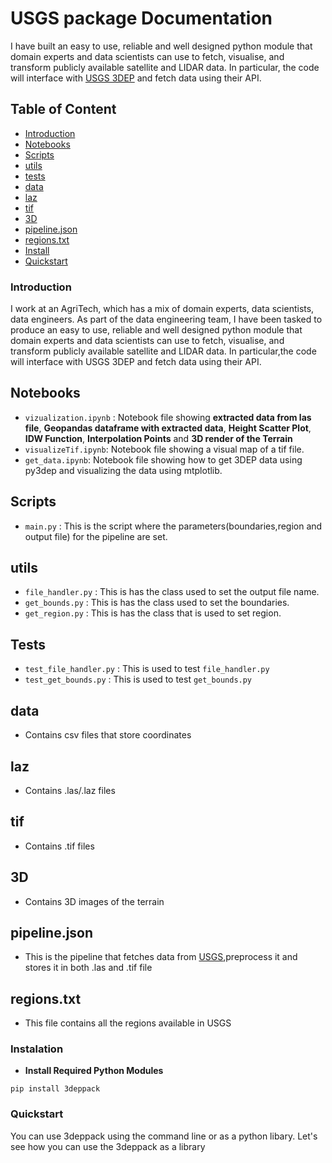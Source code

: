 # USGS package Documentation

I have built an easy to use, reliable and
well designed python module that domain experts and data scientists can use to fetch,
visualise, and transform publicly available satellite and LIDAR data. In particular, the code
will interface with [USGS 3DEP](https://www.usgs.gov/core-science-systems/ngp/3dep) and fetch data using their API.

## Table of Content
- [Introduction](#introduction)
- [Notebooks](#notebooks)
- [Scripts](#scripts)
- [utils](#utils)
- [tests](#tests)
- [data](#data)
- [laz](#laz)
- [tif](#tif)
- [3D](#3D)
- [pipeline.json](#pipeline.json)
- [regions.txt](#regions.txt)
- [Install](#instalation)
- [Quickstart](#quickstart)

### Introduction
I work at an AgriTech, which has a mix of domain experts, data scientists, data engineers. As part of the data engineering team, I have been tasked to produce an easy to use, reliable and well designed python module that domain experts and data scientists can use to fetch, visualise, and transform publicly available satellite and LIDAR data. In particular,the code will interface with USGS 3DEP and fetch data using their API. 

## Notebooks
- `vizualization.ipynb` : Notebook file showing **extracted data from las file**, **Geopandas dataframe with extracted data**, **Height Scatter Plot**, **IDW Function**, **Interpolation Points** and **3D render of the Terrain**
- `visualizeTif.ipynb`: Notebook file showing a visual map of a tif file.
- `get_data.ipynb`: Notebook file showing how to get 3DEP data using py3dep and visualizing the data using mtplotlib.

## Scripts 
- `main.py` : This is the script where the parameters(boundaries,region and output file) for the pipeline are set.

## utils
- `file_handler.py` : This is has the class used to set the output file name.
- `get_bounds.py` : This is has the class used to set the boundaries.
- `get_region.py` : This is has the class that is used to set region.

## Tests
- `test_file_handler.py` : This is used to test ```file_handler.py```
- `test_get_bounds.py` : This is used to test ```get_bounds.py```

## data
- Contains csv files that store coordinates

## laz
- Contains .las/.laz files

## tif 
- Contains .tif files

## 3D
- Contains 3D images of the terrain

## pipeline.json 
- This is the pipeline that fetches data from  [USGS](https://s3-us-west-2.amazonaws.com/usgs-lidar-public),preprocess it and stores it in both .las and .tif file

## regions.txt
- This file contains all the regions available in USGS


### Instalation
- **Install Required Python Modules**
``` 
pip install 3deppack
```

### Quickstart 
You can use 3deppack using the command line or as a python libary.
Let's see how you can use the 3deppack as a library


